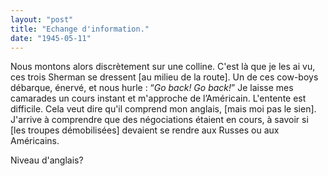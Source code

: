 ```yaml
---
layout: "post"
title: "Echange d'information."
date: "1945-05-11"
---
```


Nous montons alors discrètement sur une colline. C'est là que je les ai vu, ces trois Sherman se dressent [au milieu de la route]. Un de ces cow-boys débarque, énervé, et nous hurle : “<em>Go back! Go back!</em>” Je laisse mes camarades un cours instant et m'approche de l’Américain. L'entente est difficile. Cela veut dire qu'il comprend mon anglais, [mais moi pas le sien]. J'arrive à comprendre que des négociations étaient en cours, à savoir si [les troupes démobilisées] devaient se rendre aux Russes ou aux Américains.


<div class="histoire"></div>

<div class="commentaire">Niveau d'anglais?</div>
